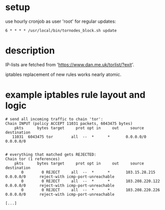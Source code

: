# setup

use hourly cronjob as user 'root' for regular updates:
```
6 * * * * /usr/local/bin/tornodes_block.sh update
```

# description

IP-lists are fetched from 'https://www.dan.me.uk/torlist/?exit'.

iptables replacement of new rules works nearly atomic.


# example iptables rule layout and logic

```
# send all incoming traffic to chain 'tor':
Chain INPUT (policy ACCEPT 11031 packets, 6043475 bytes)
    pkts      bytes target     prot opt in     out     source               destination
   11031  6043475 tor        all  --  *      *       0.0.0.0/0            0.0.0.0/0


# everything that matched gets REJECTED:
Chain tor (1 references)
    pkts      bytes target     prot opt in     out     source               destination
       0        0 REJECT     all  --  *      *       103.15.28.215        0.0.0.0/0      reject-with icmp-port-unreachable
       0        0 REJECT     all  --  *      *       103.208.220.122      0.0.0.0/0      reject-with icmp-port-unreachable
       0        0 REJECT     all  --  *      *       103.208.220.226      0.0.0.0/0      reject-with icmp-port-unreachable

[...]

```
